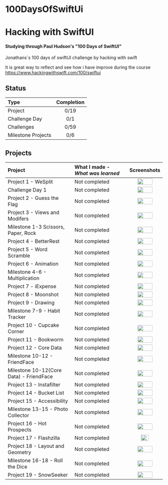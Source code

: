 # 100DaysOfSwiftUi
# Hacking with SwiftUI

#### Studying through Paul Hudson's "100 Days of SwiftUI"

Jonathans´s 100 days of swiftUI challenge by hacking with swift

It is great way to reflect and see how i have improve during the course
<https://www.hackingwithswift.com/100/swiftui>

## Status

| Type               | Completion |
| :----------------- | :--------: |
| Project            |   0/19    |
| Challenge Day      |    0/1     |
| Challenges         |   0/59    |
| Milestone Projects |    0/6     |

## Projects
<!-- Header and table -->
| Project                                 | What I made - *What was learned*  | Screenshots |
| :-- | :-- | :--: |
| Project 1 - WeSplit                     | Not completed | <img src="" width=70% height=70%> |
| Challenge Day 1                         | Not completed | <img src="" width=70% height=70%> |
| Project 2 - Guess the Flag              | Not completed | <img src="" width=70% height=70%> |
| Project 3 - Views and Modifers          | Not completed | <img src="" width=70% height=70%> |
| Milestone 1-3 Scissors, Paper, Rock     | Not completed | <img src="" width=70% height=70%> |
| Project 4 - BetterRest                  | Not completed | <img src="" width=70% height=70%> |
| Project 5 - Word Scramble               | Not completed | <img src="" width=70% height=70%> |
| Project 6 - Animation                   | Not completed | <img src="" width=70% height=70%> |
| Milestone 4-6 - Multiplication          | Not completed | <img src="" width=70% height=70%> |
| Project 7 - iExpense                    | Not completed | <img src="" width=70% height=70%> |
| Project 8 - Moonshot                    | Not completed | <img src="" width=70% height=70%> |
| Project 9 - Drawing                     | Not completed | <img src="" width=70% height=70%> |
| Milestone 7-9 - Habit Tracker           | Not completed | <img src="" width=70% height=70%> |
| Project 10 - Cupcake Corner             | Not completed | <img src="" width=70% height=70%> |
| Project 11 - Bookworm                   | Not completed | <img src="" width=70% height=70%> |
| Project 12 - Core Data                  | Not completed | <img src="" width=70% height=70%> |
| Milestone 10-12 - FriendFace            | Not completed | <img src="" width=70% height=70%> |
| Milestone 10-12(Core Data) - FriendFace | Not completed | <img src="" width=70% height=70%> |
| Project 13 - Instafilter                | Not completed | <img src="" width=70% height=70%> |
| Project 14 - Bucket List                | Not completed | <img src="" width=70% height=70%> |
| Project 15 - Accessibility              | Not completed | <img src="" width=70% height=70%> |
| Milestone 13-15 - Photo Collector       | Not completed | <img src="" width=70% height=70%> |
| Project 16 - Hot Prospects              | Not completed | <img src="" width=70% height=70%> |
| Project 17 -  Flashzilla                | Not completed | <img src="" width=50% height=50%> |
| Project 18 -  Layout and Geometry       | Not completed | <img src="" width=70% height=70%> |
| Milestone 16-18 - Roll the Dice         | Not completed | <img src="" width=70% height=70%> |
| Project 19 - SnowSeeker                 | Not completed | <img src="" width=70% height=70%> |
